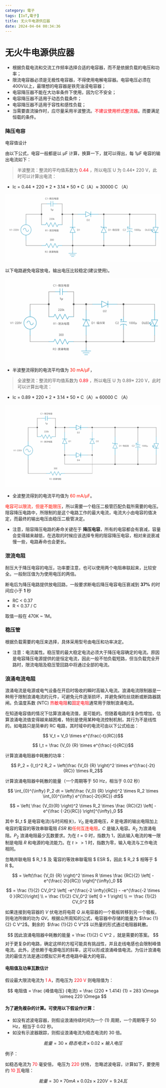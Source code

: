 ```yaml
---
category: 電子
tags: [IoT,電子]
title: 无火牛电源供应器
date: 2024-04-04 00:34:36
---
```


<style>
  table {
    width: 100%git clone https://github.com/hkdickyko/hkdickyko.github.io
    }
  td {
    vertical-align: center;
  }
  table.inputT{
    margin: 10px;
    width: auto;
    margin-left: auto;
    margin-right: auto;
    border: none;
  }
  input{
    text-align: center;
    padding: 0px 10px;
  }
  iframe{
    width: 100%;
    display: block;
    border-style:none;
  }
</style>

# 无火牛电源供应器

- 根据负载电流和交流工作频率选择合适的电容器，而不是依据负载的电压和功率；
- 限流电容器必须是无极性电容器，不得使用电解电容器。电容电压必须在400V以上，最理想的电容器是铁壳油浸电容器；
- 电容降压器不能在大功率条件下使用，因为它不安全；
- 电容降压器不适用于动态负载条件；
- 电容降压器不适用于容性和感性负载；
- 当需要直流操作时，应尽量采用半波整流。<font color="#FF0010">不建议使用桥式整流器</font>。而要满足恒载的条件。

### 降压电容

电容值设计

由以下公式，电容一般都是以 μF 计算，换算一下，就可以得出，每 1μF 电容的输出电流如下：

 > 半波整流：整流的平均值系数为 <font color="#FF0010">0.44</font> ，所以电压 U 为 0.44* 220 V，此时可以计算出电流：

 - Ic = 0.44 * 220 * 2 * 3.14 * 50 * C（A）≈ 30000 C （A）

![Alt x](../assets/img/rtos/txlesshalf.png)

以下电路避免电容放电，输出电压比较稳定(建议使用)。

![Alt x](../assets/img/rtos/stxless.png)

 - 半波整流得到的电流平均值为 <font color="#FF1000">30 mA/μF</font>，

 > 全波整流：整流的平均值系数为 <font color="#FF0010">0.89</font> ，所以电压 U 为 0.89* 220 V，此时可以计算出电流：

 - Ic = 0.89 * 220 * 2 * 3.14 * 50 * C（A）≈ 60000 C （A）

![Alt x](../assets/img/rtos/txlessful.png)

 - 全波整流得到的电流平均值为 <font color="#FF1000">60 mA/μF</font>。


<font color="#FF1000">电容可以限流，但是不能限压</font>，所以需要一个稳压二极管匹配负载所需要的电压。阻容降压电路中，所限制的是这个电路工作的最大电流，电流大小由电容的值决定，而最终的输出电压由稳压二极管决定。

 - 注意，阻容降压电路的寿命关键在于 **降压电容**，所有的电容都会有衰减，容量会变得越来越低，在选取的时候应该选择专用的阻容降压电容，相对来说衰减慢一些，电路寿命也会更长。

### 泄流电阻

耐压大于降压电容的电压，功率要注意，也可以使用两个电阻串联起来，比较安全。一般耐压值为为使用电压的两倍。

断电后为降压电路提供放电回路，一般要求断电后降压电容电压衰减到 **37%** 的时间应小于 **1** 秒

 - RC < 0.37
 - R < 0.37 / C

取值一般在 470K ~ 1M。


### 稳压管

根据负载需要的电压来选择，具体采用型号由电压和功率决定。

 - 注意：电流属性。稳压管的最大稳定电流必须大于降压电容确定的电流。原因是电容降压电源提供的是恒定电流，因此一般不怕负载短路，但当负载完全开路时，限流电阻及稳压管回路中将通过全部的电流。

### 浪涌电流电阻

浪涌电流是电源或电气设备在开启时吸收的瞬时高输入电流。浪涌电流限制器是一种用于限制浪涌电流的元件，可避免元件逐渐损坏，并避免保险丝烧断或断路器跳闸。负温度系数 (NTC) <font color="#FF0010">热敏电阻</font>和<font color="#FF0010">固定电阻</font>通常用于限制浪涌电流。


在知道电容值的情况下估算浪涌电流值，是可能的。但随着电路的复杂性增加，估算浪涌电流值变得越来越困难，特别是使用某种电流控制机制，其行为不是线性的。如电路只是简单的 RC 电路，其时域中的电流可由以下公式给出：

$$ V_t = V_0 \times e^{\frac{-t}{RC}}$$

$$ I_t = \frac {V_0} {R} \times e^{\frac{-t}{RC}}$$

计算浪涌电阻器中耗散的功率：

$$ P_2 = {I_t}^2 R_2 = \left(\frac {V_0} {R} \right)^2 \times e^{\frac{-2t}{RC}} \times R_2$$

计算浪涌电阻器中耗散的能量（一个周期等于 50 Hz，相当于 0.02 秒）

$$ \int_{0}^{\infty}  P_2 dt = \left(\frac {V_0} {R} \right)^2 \times R_2 \times \int_{0}^{\infty} e^{\frac{-2t}{RC}}  dt$$

$$ = \left( \frac {V_0}{R} \right)^2 \times R_2 \times \frac {RC}{2} \left[ -e^{\frac {-2t}{RC}} \right]^{\infty}_0 $$

其中 $I_t $ 是电容电流(与时间相关)，$V_0$ 是电源电压，$R$ 是电源的输出电阻加上电容的電容的等效串聯電阻 $ESR$ 和<font color="#FF1000">任何互连电阻</font>，$C$ 是输入电容。$R_2$ 为浪涌电阻。$P_2$ 浪涌电阻最少瓦数要求。为在 $t=0$ 时，指数为 1，因此输入电流的唯一限制是电阻 $R$ 和电源的电流能力。在 $t >> 1$ 时，指数为零，输入电流与工作电流相同。

忽略并联电阻 $ R_1 $ 及 電容的等效串聯電阻 $ ESR $，因此 $ R_2 $ 相等于 $ R $。

$$ = \left(\frac {V_0} {R} \right)^2 \times R \times \frac {RC}{2} \left[ -e^{\frac{-2t}{RC}} \right]^{\infty}_0 $$

$$ = \frac {1}{2} CV_0^2 \left[ -e^{\frac{-2 \infty}{RC}} - -e^{\frac{-2 \times 0 }{RC}}\right] \\
= \frac {1}{2} CV_0^2 \left[ 0 + 1 \right] \\ ＝ \frac {1}{2} CV_0^2 $$

如果连接到电容器的 $V$ 伏电池将电荷 $Q$ 从电容器的一个极板转移到另一个极板，则电池所做的功为 $QV$。根据众所周知的公式，电容器中存储的能量为 $\frac {1}{2} C V^2$。剩余的  $\frac {1}{2} C V^2$ 以热量的形式通过电阻器耗散。

$$ 因此浪涌电阻器中耗散的能量 = \frac {1}{2} C V^2 ，就是需要的答案。 $$
对于更复杂的电路，确定这样的方程可能具有挑战性，并且走线电感也会限制峰值电流。此外，还依赖于电源电压的斜率，这可以形成浪涌峰值电流。为估计浪涌电流的最佳方法是通过模拟它并考虑电路中最大的电容。


#### 电阻值及功率瓦数估计

假设最大限流电流为 <font color="#FF0010">1 A</font>，而电压为 <font color="#FF0010">220 V</font> 则电阻值为：

$$ 电阻值 = \frac {峰值电压} {电流} = \frac {220 * 1.414} {1} = 283 \Omega \simeq 220 \Omega $$

#### 为了避免複杂的计算。可使用以下假设作计算：

- 如没有滤波电容器，则假设浪涌持续时间为一个 (1) 周期，一个周期等于 50 Hz，相当于 0.02 秒。
- 如没有示波器跟踪，则假设浪涌电流为稳态电流的 30 倍。

$$ 能量 = 30 \times 稳态电流 \times 0.02 \times 输入电压 $$

例子：

如稳态电流为 <font color="#FF0010">70</font> 毫安倍， 电压为 <font color="#FF0010">220</font> 伏特， 忽略滤波电容，计算如下，要使用约 <font color="#FF0010">10 瓦</font>电阻：

$$ 能量 = 30 \times 70mA \times 0.02s \times 220V = 9.24 瓦$$